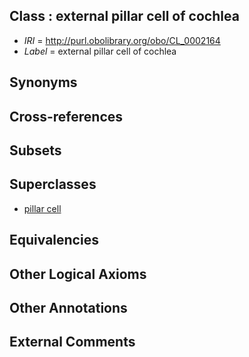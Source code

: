 
## Class : external pillar cell of cochlea

 * *IRI* = http://purl.obolibrary.org/obo/CL_0002164
 * *Label* = external pillar cell of cochlea

## Synonyms


## Cross-references


## Subsets


## Superclasses

 * [pillar cell](../../CL/91/CL_1000191.md)

## Equivalencies


## Other Logical Axioms


## Other Annotations


## External Comments

